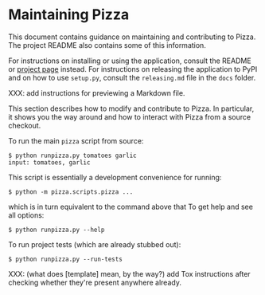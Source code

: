Maintaining Pizza
=================

This document contains guidance on maintaining and contributing to Pizza.
The project README also contains some of this information.

For instructions on installing or using the application, consult the README or
[project page](https://github.com/cjerdonek/groome-python-expected) instead.
For instructions on releasing the application to PyPI and on how to use
`setup.py`, consult the `releasing.md` file in the `docs` folder.

XXX: add instructions for previewing a Markdown file.

This section describes how to modify and contribute to Pizza.  In particular,
it shows you the way around and how to interact with Pizza from a source
checkout.

To run the main `pizza` script from source:

    $ python runpizza.py tomatoes garlic
    input: tomatoes, garlic

This script is essentially a development convenience for running:

    $ python -m pizza.scripts.pizza ...

which is in turn equivalent to the command above that
To get help and see all options:

    $ python runpizza.py --help

To run project tests (which are already stubbed out):

    $ python runpizza.py --run-tests

XXX: (what does [template] mean, by the way?) add Tox instructions
after checking whether they're present anywhere already.
